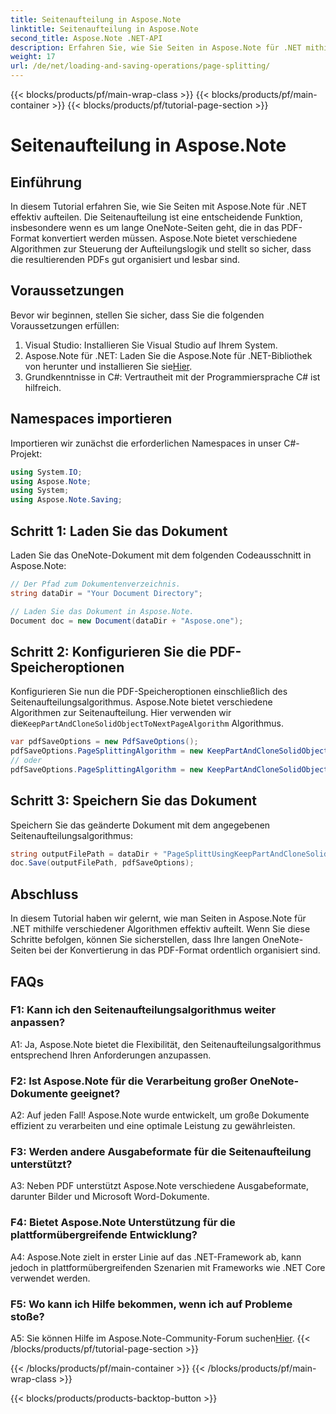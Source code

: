 ```yaml
---
title: Seitenaufteilung in Aspose.Note
linktitle: Seitenaufteilung in Aspose.Note
second_title: Aspose.Note .NET-API
description: Erfahren Sie, wie Sie Seiten in Aspose.Note für .NET mithilfe verschiedener Algorithmen effektiv aufteilen. Sorgen Sie für eine übersichtliche Organisation von OneNote-Dokumenten im PDF-Format.
weight: 17
url: /de/net/loading-and-saving-operations/page-splitting/
---
```


{{< blocks/products/pf/main-wrap-class >}}
{{< blocks/products/pf/main-container >}}
{{< blocks/products/pf/tutorial-page-section >}}

# Seitenaufteilung in Aspose.Note

## Einführung

In diesem Tutorial erfahren Sie, wie Sie Seiten mit Aspose.Note für .NET effektiv aufteilen. Die Seitenaufteilung ist eine entscheidende Funktion, insbesondere wenn es um lange OneNote-Seiten geht, die in das PDF-Format konvertiert werden müssen. Aspose.Note bietet verschiedene Algorithmen zur Steuerung der Aufteilungslogik und stellt so sicher, dass die resultierenden PDFs gut organisiert und lesbar sind.

## Voraussetzungen

Bevor wir beginnen, stellen Sie sicher, dass Sie die folgenden Voraussetzungen erfüllen:

1. Visual Studio: Installieren Sie Visual Studio auf Ihrem System.
2.  Aspose.Note für .NET: Laden Sie die Aspose.Note für .NET-Bibliothek von herunter und installieren Sie sie[Hier](https://releases.aspose.com/note/net/).
3. Grundkenntnisse in C#: Vertrautheit mit der Programmiersprache C# ist hilfreich.

## Namespaces importieren

Importieren wir zunächst die erforderlichen Namespaces in unser C#-Projekt:

```csharp
using System.IO;
using Aspose.Note;
using System;
using Aspose.Note.Saving;
```

## Schritt 1: Laden Sie das Dokument

Laden Sie das OneNote-Dokument mit dem folgenden Codeausschnitt in Aspose.Note:

```csharp
// Der Pfad zum Dokumentenverzeichnis.
string dataDir = "Your Document Directory";

// Laden Sie das Dokument in Aspose.Note.
Document doc = new Document(dataDir + "Aspose.one");
```

## Schritt 2: Konfigurieren Sie die PDF-Speicheroptionen

 Konfigurieren Sie nun die PDF-Speicheroptionen einschließlich des Seitenaufteilungsalgorithmus. Aspose.Note bietet verschiedene Algorithmen zur Seitenaufteilung. Hier verwenden wir die`KeepPartAndCloneSolidObjectToNextPageAlgorithm` Algorithmus.

```csharp
var pdfSaveOptions = new PdfSaveOptions();
pdfSaveOptions.PageSplittingAlgorithm = new KeepPartAndCloneSolidObjectToNextPageAlgorithm(100);
// oder
pdfSaveOptions.PageSplittingAlgorithm = new KeepPartAndCloneSolidObjectToNextPageAlgorithm(400);
```

## Schritt 3: Speichern Sie das Dokument

Speichern Sie das geänderte Dokument mit dem angegebenen Seitenaufteilungsalgorithmus:

```csharp
string outputFilePath = dataDir + "PageSplittUsingKeepPartAndCloneSolidObjectToNextPageAlgorithm_out.pdf";
doc.Save(outputFilePath, pdfSaveOptions);
```

## Abschluss

In diesem Tutorial haben wir gelernt, wie man Seiten in Aspose.Note für .NET mithilfe verschiedener Algorithmen effektiv aufteilt. Wenn Sie diese Schritte befolgen, können Sie sicherstellen, dass Ihre langen OneNote-Seiten bei der Konvertierung in das PDF-Format ordentlich organisiert sind.

## FAQs

### F1: Kann ich den Seitenaufteilungsalgorithmus weiter anpassen?

A1: Ja, Aspose.Note bietet die Flexibilität, den Seitenaufteilungsalgorithmus entsprechend Ihren Anforderungen anzupassen.

### F2: Ist Aspose.Note für die Verarbeitung großer OneNote-Dokumente geeignet?

A2: Auf jeden Fall! Aspose.Note wurde entwickelt, um große Dokumente effizient zu verarbeiten und eine optimale Leistung zu gewährleisten.

### F3: Werden andere Ausgabeformate für die Seitenaufteilung unterstützt?

A3: Neben PDF unterstützt Aspose.Note verschiedene Ausgabeformate, darunter Bilder und Microsoft Word-Dokumente.

### F4: Bietet Aspose.Note Unterstützung für die plattformübergreifende Entwicklung?

A4: Aspose.Note zielt in erster Linie auf das .NET-Framework ab, kann jedoch in plattformübergreifenden Szenarien mit Frameworks wie .NET Core verwendet werden.

### F5: Wo kann ich Hilfe bekommen, wenn ich auf Probleme stoße?

 A5: Sie können Hilfe im Aspose.Note-Community-Forum suchen[Hier](https://forum.aspose.com/c/note/28).
{{< /blocks/products/pf/tutorial-page-section >}}

{{< /blocks/products/pf/main-container >}}
{{< /blocks/products/pf/main-wrap-class >}}

{{< blocks/products/products-backtop-button >}}
